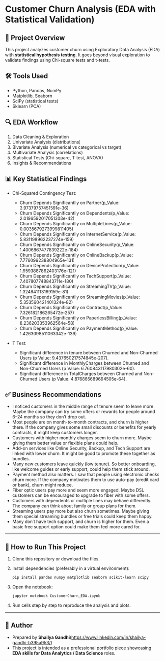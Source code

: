 # Customer Churn Analysis (EDA with Statistical Validation)

## 📌 Project Overview
This project analyzes customer churn using Exploratory Data Analysis (EDA) with **statistical hypothesis testing**. 
It goes beyond visual exploration to validate findings using Chi-square tests and t-tests.

## 🛠️ Tools Used
- Python, Pandas, NumPy
- Matplotlib, Seaborn
- SciPy (statistical tests)
- Sklearn (PCA)

## 🔍 EDA Workflow
1. Data Cleaning & Exploration
2. Univariate Analysis (distributions)
3. Bivariate Analysis (numerical vs categorical vs target)
4. Multivariate Analysis (correlations)
5. Statistical Tests (Chi-square, T-test, ANOVA)
6. Insights & Recommendations

## 📊 Key Statistical Findings
- Chi-Squared Contingency Test:
    - Churn Depends Significantlly on Partner(p_Value: 3.97379757451591e-36)
    - Churn Depends Significantlly on Dependents(p_Value: 2.0196592017051303e-42)
    - Churn Depends Significantlly on MultipleLines(p_Value: 0.0035679273999811405)
    - Churn Depends Significantlly on InternetService(p_Value: 5.831198962237274e-159)
    - Churn Depends Significantlly on OnlineSecurity(p_Value: 1.4006867477839222e-184)
    - Churn Depends Significantlly on OnlineBackup(p_Value: 7.776099238804965e-131)
    - Churn Depends Significantlly on DeviceProtection(p_Value: 1.9593887862403176e-121)
    - Churn Depends Significantlly on TechSupport(p_Value: 7.407807748843711e-180)
    - Churn Depends Significantlly on StreamingTV(p_Value: 1.324641113169159e-81)
    - Churn Depends Significantlly on StreamingMovies(p_Value: 5.353560421401324e-82)
    - Churn Depends Significantlly on Contract(p_Value: 7.326182186265472e-257)
    - Churn Depends Significantlly on PaperlessBilling(p_Value: 8.236203353962564e-58)
    - Churn Depends Significantlly on PaymentMethod(p_Value: 1.4263098511063342e-139) 

- T Test:
    - Significant difference in tenure between Churned and Non-Churned Users (p Value: 9.437650217574845e-207).
    - Significant difference in MonthlyCharges between Churned and Non-Churned Users (p Value: 6.760843117980302e-60).
    - Significant difference in TotalCharges between Churned and Non-Churned Users (p Value: 4.876865689694505e-64).

## ✅ Business Recommendations
- I noticed customers in the middle range of tenure seem to leave more. Maybe the company can try some offers or rewards for people around 6–24 months so they don’t drop out.
- Most people are on month-to-month contracts, and churn is higher there. If the company gives some small discounts or benefits for yearly contracts, it might keep customers longer.
- Customers with higher monthly charges seem to churn more. Maybe giving them better value or flexible plans could help.
- Add-on services like Online Security, Backup, and Tech Support are linked with lower churn. It might be good to promote these together as bundles.
- Many new customers leave quickly (low tenure). So better onboarding, like welcome guides or early support, could help them stick around.
- Payment method also matters. I saw that people using electronic checks churn more. If the company motivates them to use auto-pay (credit card or bank), churn might reduce.
- Fiber optic users pay more and seem more engaged. Maybe DSL customers can be encouraged to upgrade to fiber with some offers.
- Customers with dependents or multiple lines may behave differently. The company can think about family or group plans for them.
- Streaming users pay more but also churn sometimes. Maybe giving them special streaming bundles or free trials could keep them happy.
- Many don’t have tech support, and churn is higher for them. Even a basic free support option could make them feel more cared for.

---

## 🚀 How to Run This Project
1. Clone this repository or download the files.
2. Install dependencies (preferably in a virtual environment):

   ```bash
   pip install pandas numpy matplotlib seaborn scikit-learn scipy
   ```

3. Open the notebook:

   ```bash
   jupyter notebook CustomerChurn_EDA.ipynb
   ```

4. Run cells step by step to reproduce the analysis and plots.

---

## 📌 Author
- Prepared by **Shailya Gandhi**(https://www.linkedin.com/in/shailya-gandhi-b395a953/)
- This project is intended as a professional portfolio piece showcasing **EDA skills for Data Analytics / Data Science** roles.

